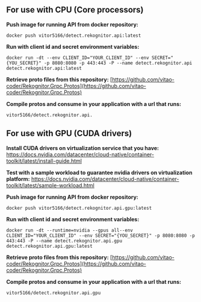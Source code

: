 **For use with CPU (Core processors)**
-

**Push image for running API from docker repository:**

    docker push vitor5166/detect.rekognitor.api:latest

**Run with client id and secret environment variables:**

    docker run -dt --env CLIENT_ID="YOUR_CLIENT_ID" --env SECRET="{YOU_SECRET}" -p 8080:8080 -p 443:443 -P --name detect.rekognitor.api detect.rekognitor.api:latest

**Retrieve proto files from this repository:** [https://github.com/vitao-coder/Rekognitor.Grpc.Protos](https://github.com/vitao-coder/Rekognitor.Grpc.Protos)
  
**Compile protos and consume in your application with a url that runs:** 

    vitor5166/detect.rekognitor.api.

**For use with GPU (CUDA drivers)**
-
**Install CUDA drivers on virtualization service that you have:**
https://docs.nvidia.com/datacenter/cloud-native/container-toolkit/latest/install-guide.html

**Test with a sample workload to guarantee nvidia drivers on virtualization platform:**
https://docs.nvidia.com/datacenter/cloud-native/container-toolkit/latest/sample-workload.html

**Push image for running API from docker repository:**

    docker push vitor5166/detect.rekognitor.api.gpu:latest
  **Run with client id and secret environment variables:**

    docker run -dt --runtime=nvidia --gpus all--env CLIENT_ID="YOUR_CLIENT_ID" --env SECRET="{YOU_SECRET}" -p 8080:8080 -p 443:443 -P --name detect.rekognitor.api.gpu detect.rekognitor.api.gpu:latest

**Retrieve proto files from this repository:** [https://github.com/vitao-coder/Rekognitor.Grpc.Protos](https://github.com/vitao-coder/Rekognitor.Grpc.Protos)
  
**Compile protos and consume in your application with a url that runs:** 

    vitor5166/detect.rekognitor.api.gpu
